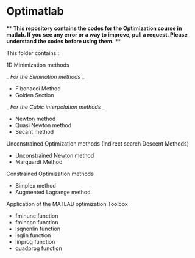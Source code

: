 # Optimatlab

** **This repository contains the codes for the Optimization course in matlab.
If you see any error or a way to improve, pull a request.
Please understand the codes before using them.** **


This folder contains : 

1D Minimization methods

_ _For the Elimination methods_ _
-	Fibonacci Method
-	Golden Section

_ _For the Cubic interpolation methods_ _
-	Newton method
-	Quasi Newton method
-	Secant method

Unconstrained Optimization methods (Indirect search Descent Methods)
- Unconstrained Newton method
- Marquardt Method

Constrained Optimization methods
- Simplex method
- Augmented Lagrange method

Application of the MATLAB optimization Toolbox
- fminunc function
- fmincon function
- lsqnonlin function
- lsqlin function
- linprog function
- quadprog function







